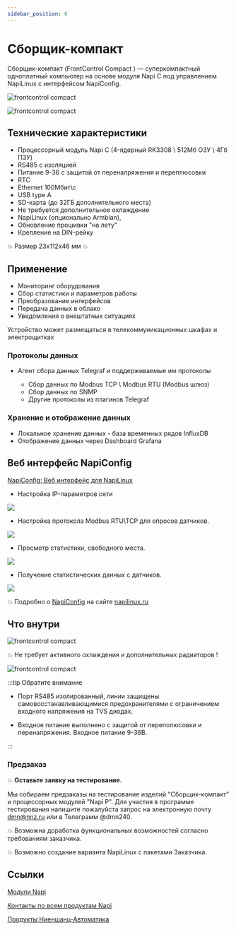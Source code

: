 ```yaml
---
sidebar_position: 6
---
```


# Сборщик-компакт

Сборщик-компакт (FrontControl Compact ) — суперкомпактный одноплатный компьютер на основе модуля Napi C под управлением NapiLinux c интерфейсом NapiConfig.

![frontcontrol compact](img-compact/c1.png)

![frontcontrol compact](img-compact/cl2.png)

## Технические характеристики

- Процессорный модуль Napi C (4-ядерный RK3308 \ 512Мб ОЗУ \ 4Гб ПЗУ)
- RS485 c изоляцией
- Питание 9-36 с защитой от перенапряжения и переплюсовки
- RTC
- Ethernet 100Мбит\с
- USB type A
- SD-карта (до 32ГБ дополнительного места)
- Не требуется дополнительное охлаждение
- NapiLinux (опционально Armbian), 
- Обновление прошивки "на лету"
- Крепление на DIN-рейку

:boom: Размер 23х112х46 мм :boom:

## Применение

- Мониторинг оборудования
- Сбор статистики и параметров работы
- Преобразование интерфейсов
- Передача данных в облако
- Уведомления о внештатных ситуациях

Устройство может размещаться в телекоммуникационных шкафах и электрощитках

### Протоколы данных
- Агент сбора данных Telegraf и поддерживаемые им протоколы 

  - Сбор данных по Modbus TCP \ Modbus RTU (Modbus шлюз)
  - Сбор данных по SNMP 
  - Другие протоколы из плагинов Telegraf 
  
### Хранение и отображение данных

- Локальное хранение данных - база временных рядов InfluxDB
- Отображение данных через Dashboard Grafana


## Веб интерфейс NapiConfig

[NapiConfig: Веб интерфейс для NapiLinux](https://napilinux.ru/napiConfig)

- Настройка IP-параметров сети

![](img-compact/net.png)

- Настройка протокола Modbus RTU\TCP для опросов датчиков.

![](img-compact/sensrors.png)

- Просмотр статистики, свободного места.

![](img-compact/stat.png)

- Получение статистических данных с датчиков.

![](../blog/2023-09-09-elemy/img/1204-g.png)
  
:boom: Подробно о [NapiConfig](https://napilinux.ru/napiConfig) на сайте [napilinux.ru](https://napilinux.ru/)

## Что внутри
  

![frontcontrol compact](img-compact/c2.png)

:boom: Не требует активного охлаждения и дополнительных радиаторов !

![frontcontrol compact](img-compact/cli3.png)

:::tip Обратите внимание

- Порт RS485 изолированный, линии защищены самовосстанавливающимися предохранителями с ограничением входного напряжения на TVS диодах.

- Входное питание выполнено с защитой от переполюсовки и перенапряжения. Входное питание 9-36В.

:::

### Предзаказ

:boom: **Оставьте заявку на тестирование.**

Мы собираем предзаказы на тестирование изделий "Сборщик-компакт" и
процессорных модулей "Napi P". Для участия в программе тестирования напишите пожалуйста запрос на электронную почту dmn@nnz.ru или в Телеграмм @dmn240. 

:boom: Возможна доработка функциональных возможностей согласно требованиям заказчика.

:boom: Возможно создание варианта NapiLinux с пакетами Заказчика.

## Ссылки

[Модули Napi](/docs/napi-intro)

[Контакты по всем продуктам Napi](/contacts)

[Продукты Ниеншанц-Автоматика](http://www.nnz-ipc.ru)
